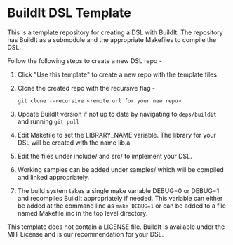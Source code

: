 # BuildIt DSL Template 

This is a template repository for creating a DSL with BuildIt. The repository has BuildIt as a submodule and the appropriate Makefiles to compile the DSL. 

Follow the following steps to create a new DSL repo - 

1. Click "Use this template" to create a new repo with the template files
2. Clone the created repo with the recursive flag -

   `git clone --recursive <remote url for your new repo>`

3. Update BuildIt version if not up to date by navigating to `deps/buildit` and running `git pull`
4. Edit Makefile to set the LIBRARY_NAME variable. The library for your DSL will be created with the name lib<name>.a
5. Edit the files under include/ and src/ to implement your DSL.
6. Working samples can be added under samples/ which will be compiled and linked appropriately.
7. The build system takes a single make variable DEBUG=0 or DEBUG=1 and recompiles BuildIt appropriately if needed. This variable can either be added at the command line as `make DEBUG=1` or can be added to a file named Makefile.inc in the top level directory.


This template does not contain a LICENSE file. BuildIt is available under the MIT License and is our recommendation for your DSL. 

